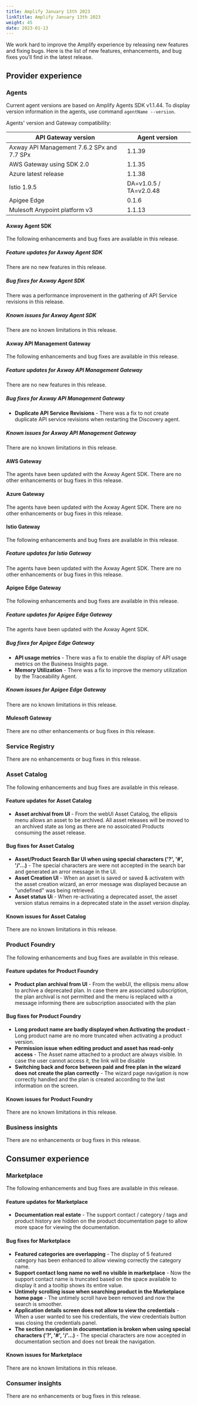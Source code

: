 ```yaml
---
title: Amplify January 13th 2023
linkTitle: Amplify January 13th 2023
weight: 45
date: 2023-01-13
---
```

We work hard to improve the Amplify experience by releasing new features and fixing bugs. Here is the list of new features, enhancements, and bug fixes you’ll find in the latest release.

## Provider experience

### Agents

Current agent versions are based on Amplify Agents SDK v1.1.44. To display version information in the agents, use command `agentName --version`.

Agents' version and Gateway compatibility:

| API Gateway version                        | Agent version          |
|--------------------------------------------|------------------------|
| Axway API Management 7.6.2 SPx and 7.7 SPx | 1.1.39                 |
| AWS Gateway using SDK 2.0                  | 1.1.35                 |
| Azure latest release                       | 1.1.38                 |
| Istio 1.9.5                                | DA=v1.0.5 / TA=v2.0.48 |
| Apigee Edge                                | 0.1.6                  |
| Mulesoft Anypoint platform v3              | 1.1.13                 |

#### Axway Agent SDK

The following enhancements and bug fixes are available in this release.

##### Feature updates for Axway Agent SDK

There are no new features in this release.

##### Bug fixes for Axway Agent SDK

There was a performance improvement in the gathering of API Service revisions in this release.

##### Known issues for Axway Agent SDK

There are no known limitations in this release.

#### Axway API Management Gateway

The following enhancements and bug fixes are available in this release.

##### Feature updates for Axway API Management Gateway

There are no new features in this release.

##### Bug fixes for Axway API Management Gateway

* **Duplicate API Service Revisions** - There was a fix to not create duplicate API service revisions when restarting the Discovery agent.

##### Known issues for Axway API Management Gateway

There are no known limitations in this release.

#### AWS Gateway

The agents have been updated with the Axway Agent SDK. There are no other enhancements or bug fixes in this release.

#### Azure Gateway

The agents have been updated with the Axway Agent SDK. There are no other enhancements or bug fixes in this release.

#### Istio Gateway

The following enhancements and bug fixes are available in this release.

##### Feature updates for Istio Gateway

The agents have been updated with the Axway Agent SDK. There are no other enhancements or bug fixes in this release.

#### Apigee Edge Gateway

The following enhancements and bug fixes are available in this release.

##### Feature updates for Apigee Edge Gateway

The agents have been updated with the Axway Agent SDK.

##### Bug fixes for Apigee Edge Gateway

* **API usage metrics** - There was a fix to enable the display of API usage metrics on the Business Insights page.
* **Memory Utilization** - There was a fix to improve the memory utilization by the Traceability Agent.

##### Known issues for Apigee Edge Gateway

There are no known limitations in this release.

#### Mulesoft Gateway

There are no other enhancements or bug fixes in this release.

### Service Registry

There are no enhancements or bug fixes in this release.

### Asset Catalog

The following enhancements and bug fixes are available in this release.

#### Feature updates for Asset Catalog

* **Asset archival from UI** - From the webUI Asset Catalog, the ellipsis menu allows an asset to be archived.   All asset releases will be moved to an archived state as long as there are no assoicated Products consuming the asset release.  

#### Bug fixes for Asset Catalog

* **Asset/Product Search Bar UI when using special characters ('?', '#', '/'...)** - The special characters are were not accepted in the search bar and generated an arror message in the UI.
* **Asset Creation UI** - When an asset is saved or saved & activatem with the asset creation wizard, an error message was displayed because an "undefined" was being retrieved.
* **Asset status Ui** - When re-activating a deprecated asset, the asset version status remains in a deprecated state in the asset version display.

#### Known issues for Asset Catalog

There are no known limitations in this release.

### Product Foundry

The following enhancements and bug fixes are available in this release.

#### Feature updates for Product Foundry

* **Product plan archival from UI** - From the webUI, the ellipsis menu allow to archive a deprecated plan. In case there are associated subscription, the plan archival is not permitted and the menu is replaced with a message informing there are subscription associated with the plan

#### Bug fixes for Product Foundry

* **Long product name are badly displayed when Activating the product** - Long product name are no more truncated when activating a product version.
* **Permission issue when editing product and asset has read-only access** - The Asset name attached to a product are always visible. In case the user cannot access it, the link will be disable
* **Switching back and force between paid and free plan in the wizard does not create the plan correctly** - The wizard page navigation is now correctly handled and the plan is created according to the last information on the screen.

#### Known issues for Product Foundry

There are no known limitations in this release.

### Business insights

There are no enhancements or bug fixes in this release.

## Consumer experience

### Marketplace

The following enhancements and bug fixes are available in this release.

#### Feature updates for Marketplace

* **Documentation real estate** - The support contact / category / tags and product history are hidden on the product documentation page to allow more space for viewing the documentation.

#### Bug fixes for Marketplace

* **Featured categories are overlapping** - The display of 5 featured category has been enhanced to allow viewing correctly the category name.
* **Support contact long name no well no visible in marketplace** - Now the support contact name is truncated based on the space available to display it and a tooltip shows its entire value.
* **Untimely scrolling issue when searching product in the Marketplace home page** - The untimely scroll have been removed and now the search is smoother.
* **Application details screen does not allow to view the credentials** - When a user wanted to see his credentials, the view credentials button was closing the credentials panel.
* **The section navigation in documentation is broken when using special characters ('?', '#', '/'...)** - The special characters are now accepted in documentation section and does not break the navigation.

#### Known issues for Marketplace

There are no known limitations in this release.

### Consumer insights

There are no enhancements or bug fixes in this release.
